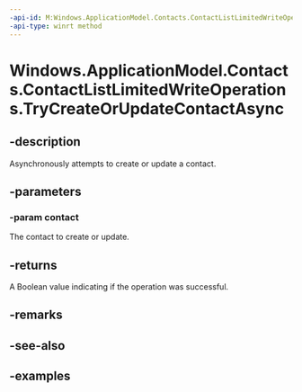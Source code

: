 ```yaml
---
-api-id: M:Windows.ApplicationModel.Contacts.ContactListLimitedWriteOperations.TryCreateOrUpdateContactAsync(Windows.ApplicationModel.Contacts.Contact)
-api-type: winrt method
---
```


<!-- Method syntax.
public IAsyncOperation<bool> ContactListLimitedWriteOperations.TryCreateOrUpdateContactAsync(Contact contact)
-->

# Windows.ApplicationModel.Contacts.ContactListLimitedWriteOperations.TryCreateOrUpdateContactAsync

## -description
Asynchronously attempts to create or update a contact.

## -parameters
### -param contact
The contact to create or update.

## -returns
A Boolean value indicating if the operation was successful.

## -remarks

## -see-also

## -examples
